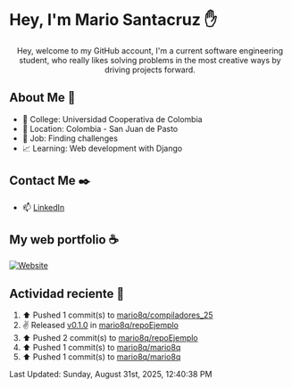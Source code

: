 # Hey, I'm Mario Santacruz :raised_hand:

<center>
    Hey, welcome to my GitHub account, I'm a current software engineering student, who really likes solving problems in the most creative ways by driving projects forward.
</center>

## About Me 🤔

- :school_satchel: College: Universidad Cooperativa de Colombia
- :round_pushpin: Location: Colombia - San Juan de Pasto
- :briefcase: Job: Finding challenges
- :chart_with_upwards_trend: Learning: Web development with Django

## Contact Me :black_nib:

- :mailbox: [LinkedIn](https://www.linkedin.com/in/mario-fernando-santacruz-pantoja-967349324/)

## My web portfolio :coffee:

[![Website](https://img.shields.io/website?url=https%3A%2F%2Fmiportfolio-murex.vercel.app%2F&up_message=My%20portfolio&up_color=yellow&down_message=Website&down_color=black&style=for-the-badge&label=Personal%20website)](https://miportfolio-murex.vercel.app/)

## Actividad reciente :eyes:
<!--RECENT_ACTIVITY:start-->
1. ⬆️ Pushed 1 commit(s) to [mario8q/compiladores_25](https://github.com/mario8q/compiladores_25)<br>
2. ✌️ Released [v0.1.0](https://github.com/mario8q/repoEjemplo/releases/tag/v0.1.0) in [mario8q/repoEjemplo](https://github.com/mario8q/repoEjemplo)<br>
3. ⬆️ Pushed 2 commit(s) to [mario8q/repoEjemplo](https://github.com/mario8q/repoEjemplo)<br>
4. ⬆️ Pushed 1 commit(s) to [mario8q/mario8q](https://github.com/mario8q/mario8q)<br>
5. ⬆️ Pushed 1 commit(s) to [mario8q/mario8q](https://github.com/mario8q/mario8q)<br>
<!--RECENT_ACTIVITY:end-->
<!--RECENT_ACTIVITY:last_update-->
Last Updated: Sunday, August 31st, 2025, 12:40:38 PM
<!--RECENT_ACTIVITY:last_update_end-->
